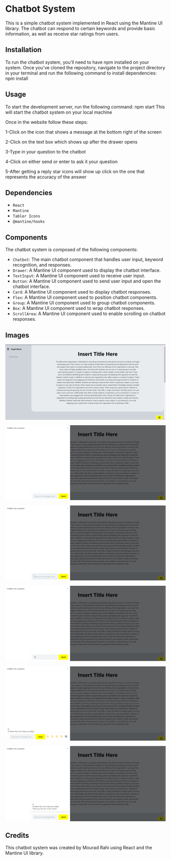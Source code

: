 # Chatbot System

This is a simple chatbot system implemented in React using the Mantine UI library. The chatbot can respond to certain keywords and provide basic information, as well as receive star ratings from users.

## Installation

To run the chatbot system, you'll need to have npm installed on your system. Once you've cloned the repository, navigate to the project directory in your terminal and run the following command to install dependencies: npm install


## Usage

To start the development server, run the following command: npm start
This will start the chatbot system on your local machine

Once in the website follow these steps:

1-Click on the icon that shows a message at the bottom right of the screen

2-Click on the text box which shows up after the drawer opens

3-Type in your question to the chatbot

4-Click on either send or enter to ask it your question

5-After getting a reply star icons will show up click on the one that represents the accuracy of the answer


## Dependencies
- `React`
- `Mantine`
- `Tabler Icons`
- `@mantine/hooks`


## Components

The chatbot system is composed of the following components:

- `Chatbot`: The main chatbot component that handles user input, keyword recognition, and responses.
- `Drawer`: A Mantine UI component used to display the chatbot interface.
- `TextInput`: A Mantine UI component used to receive user input.
- `Button`: A Mantine UI component used to send user input and open the chatbot interface.
- `Card`: A Mantine UI component used to display chatbot responses.
- `Flex`: A Mantine UI component used to position chatbot components.
- `Group`: A Mantine UI component used to group chatbot components.
- `Box`: A Mantine UI component used to wrap chatbot responses.
- `ScrollArea`: A Mantine UI component used to enable scrolling on chatbot responses.

## Images
![Step 1](chatbot1.png)

![Step 2](chatbot2.png)

![Step 3](chatbot3.png)

![Step 4](chatbot4.png)

![Step 5](chatbot5.png)

![Step 6](chatbot6.png)

## Credits
This chatbot system was created by Mourad Rahi using React and the Mantine UI library.
